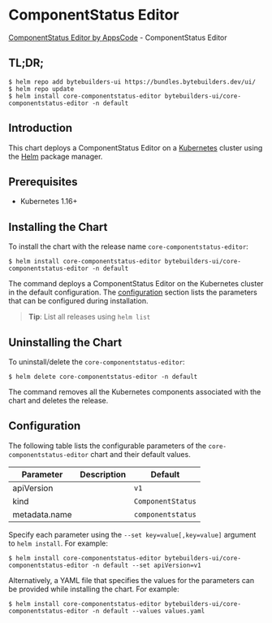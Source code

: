 # ComponentStatus Editor

[ComponentStatus Editor by AppsCode](https://byte.builders) - ComponentStatus Editor

## TL;DR;

```console
$ helm repo add bytebuilders-ui https://bundles.bytebuilders.dev/ui/
$ helm repo update
$ helm install core-componentstatus-editor bytebuilders-ui/core-componentstatus-editor -n default
```

## Introduction

This chart deploys a ComponentStatus Editor on a [Kubernetes](http://kubernetes.io) cluster using the [Helm](https://helm.sh) package manager.

## Prerequisites

- Kubernetes 1.16+

## Installing the Chart

To install the chart with the release name `core-componentstatus-editor`:

```console
$ helm install core-componentstatus-editor bytebuilders-ui/core-componentstatus-editor -n default
```

The command deploys a ComponentStatus Editor on the Kubernetes cluster in the default configuration. The [configuration](#configuration) section lists the parameters that can be configured during installation.

> **Tip**: List all releases using `helm list`

## Uninstalling the Chart

To uninstall/delete the `core-componentstatus-editor`:

```console
$ helm delete core-componentstatus-editor -n default
```

The command removes all the Kubernetes components associated with the chart and deletes the release.

## Configuration

The following table lists the configurable parameters of the `core-componentstatus-editor` chart and their default values.

|   Parameter   | Description |      Default      |
|---------------|-------------|-------------------|
| apiVersion    |             | `v1`              |
| kind          |             | `ComponentStatus` |
| metadata.name |             | `componentstatus` |


Specify each parameter using the `--set key=value[,key=value]` argument to `helm install`. For example:

```console
$ helm install core-componentstatus-editor bytebuilders-ui/core-componentstatus-editor -n default --set apiVersion=v1
```

Alternatively, a YAML file that specifies the values for the parameters can be provided while
installing the chart. For example:

```console
$ helm install core-componentstatus-editor bytebuilders-ui/core-componentstatus-editor -n default --values values.yaml
```
